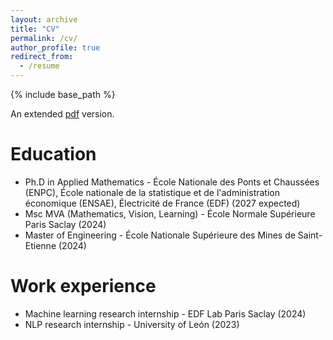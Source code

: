 ```yaml
---
layout: archive
title: "CV"
permalink: /cv/
author_profile: true
redirect_from:
  - /resume
---
```


{% include base_path %}

An extended [pdf](https://aschoonaert.github.io/files/CV.pdf) version.

Education
======
* Ph.D in Applied Mathematics - École Nationale des Ponts et Chaussées (ENPC), École nationale de la statistique et de l'administration économique (ENSAE), Électricité de France (EDF) (2027 expected)
* Msc MVA (Mathematics, Vision, Learning) - École Normale Supérieure Paris Saclay (2024)
* Master of Engineering - École Nationale Supérieure des Mines de Saint-Etienne (2024)
  
Work experience
======
* Machine learning research internship - EDF Lab Paris Saclay (2024)
* NLP research internship - University of León (2023)
  
